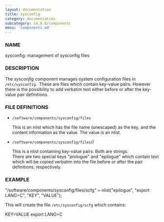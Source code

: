 ```yaml
---
layout: documentation
title: sysconfig
category: documentation
subcategory: 14.8.0/components
menu: 'components.md'
---
```

### NAME

sysconfig: management of sysconfig files

### DESCRIPTION

The _sysconfig_ component manages system configuration files in 
`/etc/sysconfig.`  These are files which contain key-value pairs. 
However there is the possibility to add verbatim text either
before or after the key-value pair definitions. 

### FILE DEFINITIONS

- `/software/components/sysconfig/files`

    This is an nlist which has the file name (unescaped) as the key, and
    the content information as the value.  The value is an nlist.

- `/software/components/sysconfig/files`/<fname>/

    This is a nlist containing key-value pairs.  Both are strings.  
    There are two special keys "prologue" and "epilogue" which contain
    text which will be copied verbatim into the file before or after 
    the pair definitions, respectively. 

### EXAMPLE

"/software/components/sysconfig/files/scfg" = 
  nlist("epilogue", "export LANG=C",
        "KEY", "VALUE");

This will create the file `/etc/sysconfig/scfg` which contains:

KEY=VALUE
export LANG=C
